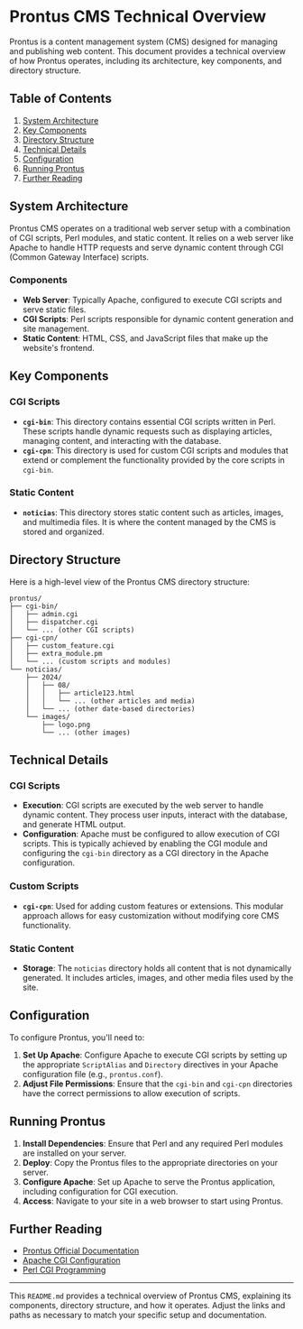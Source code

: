 # Prontus CMS Technical Overview

Prontus is a content management system (CMS) designed for managing and publishing web content. This document provides a technical overview of how Prontus operates, including its architecture, key components, and directory structure.

## Table of Contents

1. [System Architecture](#system-architecture)
2. [Key Components](#key-components)
3. [Directory Structure](#directory-structure)
4. [Technical Details](#technical-details)
5. [Configuration](#configuration)
6. [Running Prontus](#running-prontus)
7. [Further Reading](#further-reading)

## System Architecture

Prontus CMS operates on a traditional web server setup with a combination of CGI scripts, Perl modules, and static content. It relies on a web server like Apache to handle HTTP requests and serve dynamic content through CGI (Common Gateway Interface) scripts.

### Components

- **Web Server**: Typically Apache, configured to execute CGI scripts and serve static files.
- **CGI Scripts**: Perl scripts responsible for dynamic content generation and site management.
- **Static Content**: HTML, CSS, and JavaScript files that make up the website's frontend.

## Key Components

### CGI Scripts

- **`cgi-bin`**: This directory contains essential CGI scripts written in Perl. These scripts handle dynamic requests such as displaying articles, managing content, and interacting with the database.
- **`cgi-cpn`**: This directory is used for custom CGI scripts and modules that extend or complement the functionality provided by the core scripts in `cgi-bin`.

### Static Content

- **`noticias`**: This directory stores static content such as articles, images, and multimedia files. It is where the content managed by the CMS is stored and organized.

## Directory Structure

Here is a high-level view of the Prontus CMS directory structure:

```
prontus/
├── cgi-bin/
│   ├── admin.cgi
│   ├── dispatcher.cgi
│   └── ... (other CGI scripts)
├── cgi-cpn/
│   ├── custom_feature.cgi
│   ├── extra_module.pm
│   └── ... (custom scripts and modules)
└── noticias/
    ├── 2024/
    │   ├── 08/
    │   │   ├── article123.html
    │   │   └── ... (other articles and media)
    │   └── ... (other date-based directories)
    └── images/
        ├── logo.png
        └── ... (other images)
```

## Technical Details

### CGI Scripts

- **Execution**: CGI scripts are executed by the web server to handle dynamic content. They process user inputs, interact with the database, and generate HTML output.
- **Configuration**: Apache must be configured to allow execution of CGI scripts. This is typically achieved by enabling the CGI module and configuring the `cgi-bin` directory as a CGI directory in the Apache configuration.

### Custom Scripts

- **`cgi-cpn`**: Used for adding custom features or extensions. This modular approach allows for easy customization without modifying core CMS functionality.

### Static Content

- **Storage**: The `noticias` directory holds all content that is not dynamically generated. It includes articles, images, and other media files used by the site.

## Configuration

To configure Prontus, you'll need to:

1. **Set Up Apache**: Configure Apache to execute CGI scripts by setting up the appropriate `ScriptAlias` and `Directory` directives in your Apache configuration file (e.g., `prontus.conf`).
2. **Adjust File Permissions**: Ensure that the `cgi-bin` and `cgi-cpn` directories have the correct permissions to allow execution of scripts.

## Running Prontus

1. **Install Dependencies**: Ensure that Perl and any required Perl modules are installed on your server.
2. **Deploy**: Copy the Prontus files to the appropriate directories on your server.
3. **Configure Apache**: Set up Apache to serve the Prontus application, including configuration for CGI execution.
4. **Access**: Navigate to your site in a web browser to start using Prontus.

## Further Reading

- [Prontus Official Documentation](https://develop.prontus.cl/prontus_desarrollo_v11_2/site/edic/base/port/inicio.html)
- [Apache CGI Configuration](https://httpd.apache.org/docs/current/howto/cgi.html)
- [Perl CGI Programming](https://perldoc.perl.org/CGI)

---

This `README.md` provides a technical overview of Prontus CMS, explaining its components, directory structure, and how it operates. Adjust the links and paths as necessary to match your specific setup and documentation.